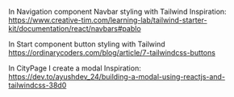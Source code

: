 In Navigation component Navbar styling with Tailwind
Inspiration:
https://www.creative-tim.com/learning-lab/tailwind-starter-kit/documentation/react/navbars#pablo

In Start component button styling with Tailwind
https://ordinarycoders.com/blog/article/7-tailwindcss-buttons

In CityPage I create a modal
Inspiration:
https://dev.to/ayushdev_24/building-a-modal-using-reactjs-and-tailwindcss-38d0
